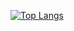 
[![Top Langs](https://github-readme-stats.vercel.app/api/top-langs/?username=esales&layout=compact)](https://github.com/anuraghazra/github-readme-stats) 
<!--
**esales/esales** is a ✨ _special_ ✨ repository because its `README.md` (this file) appears on your GitHub profile.

Here are some ideas to get you started:

- 🔭 I’m currently working on ...
- 🌱 I’m currently learning ...
- 👯 I’m looking to collaborate on ...
- 🤔 I’m looking for help with ...
- 💬 Ask me about ...
- 📫 How to reach me: ...
- 😄 Pronouns: ...
- ⚡ Fun fact: ...
-->
